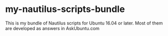 # my-nautilus-scripts-bundle
This is my bundle of Nautilus scripts for Ubuntu 16.04 or later. Most of them are developed as answers in AskUbuntu.com
